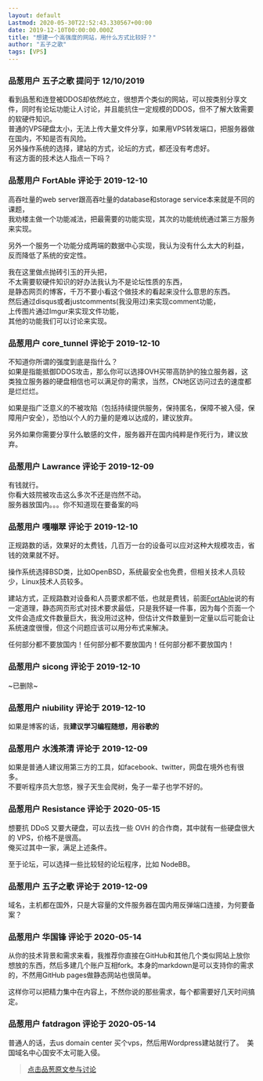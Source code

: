 ```yaml
---
layout: default
Lastmod: 2020-05-30T22:52:43.330567+00:00
date: 2019-12-10T00:00:00.000Z
title: "想建一个高强度的网站，用什么方式比较好？"
author: "五子之歌"
tags: [VPS]
---
```



### 品葱用户 **五子之歌** 提问于 12/10/2019
    
看到品葱和连登被DDOS却依然屹立，很想弄个类似的网站，可以按类别分享文件，同时有论坛功能让人讨论，并且能抗住一定规模的DDOS，但不了解大致需要的软硬件知识。  
普通的VPS硬盘太小，无法上传大量文件分享，如果用VPS转发端口，把服务器做在国内，不知是否有风险。  
另外操作系统的选择，建站的方式，论坛的方式，都还没有考虑好。  
有这方面的技术达人指点一下吗？
    
                

### 品葱用户 **FortAble** 评论于 2019-12-10
        
高吞吐量的web server跟高吞吐量的database和storage service本来就是不同的课题，  
我劝楼主做一个功能减法，把最需要的功能实现，其次的功能统统通过第三方服务来实现。  
  
另外一个服务一个功能分成两端的数据中心实现，我认为没有什么太大的利益，  
反而降低了系统的安定性。  
  
我在这里做点抛砖引玉的开头把，  
不太需要软硬件知识的好办法我认为不是论坛性质的东西，  
是静态网页的博客，千万不要小看这个做技术的看起来没什么意思的东西。  
然后通过disqus或者justcomments(我没用过)来实现comment功能，  
上传图片通过Imgur来实现文件功能，  
其他的功能我们可以讨论来实现。
        
                

### 品葱用户 **core_tunnel** 评论于 2019-12-10
        
不知道你所谓的强度到底是指什么？  
如果是指能抵御DDOS攻击，那么你可以选择OVH买带高防护的独立服务器，这类独立服务器的硬盘相信也可以满足你的需求，当然，CN地区访问过去的速度都是烂烂烂。  
  
如果是指广泛意义的不被攻陷（包括持续提供服务，保持匿名，保障不被入侵，保障用户安全），恐怕以个人的力量的是难以达成的，建议放弃。  
  
另外如果你需要分享什么敏感的文件，服务器开在国内纯粹是作死行为，建议放弃。
        
                

### 品葱用户 **Lawrance** 评论于 2019-12-09
        
有钱就行。  
你看大妓院被攻击这么多次不还是岿然不动。  
服务器放国内。。。你不知道现在要备案的吗
        
                

### 品葱用户 **嘎嘣翠** 评论于 2019-12-10
        
正规路数的话，效果好的太费钱，几百万一台的设备可以应对这种大规模攻击，省钱的效果就不好。  
  
操作系统选择BSD类，比如OpenBSD，系统最安全也免费，但相关技术人员较少，Linux技术人员较多。  
  
建站方式，正规路数对设备和人员要求都不低，也就是费钱，前面[FortAble](https://pincong.rocks/people/FortAble "https://pincong.rocks/people/FortAble")说的有一定道理，静态网页形式对技术要求最低，只是我怀疑一件事，因为每个页面一个文件会造成文件数量巨大，我没用过这种，但估计文件数量到一定量以后可能会让系统速度很慢，但这个问题应该可以用分布式来解决。  
  
任何部分都不要放国内！任何部分都不要放国内！任何部分都不要放国内！
        
                

### 品葱用户 **sicong** 评论于 2019-12-10
        
~已删除~
        
                

### 品葱用户 **niubility** 评论于 2019-12-10
        
如果是博客的话，我**建议学习编程随想，用谷歌的**
        
                

### 品葱用户 **水浅茶清** 评论于 2019-12-09
        
如果是普通人建议用第三方的工具，如facebook、twitter，网盘在境外也有很多。  
不要听程序员大忽悠，猴子天生会爬树，兔子一辈子也学不好的。
        
                

### 品葱用户 **Resistance** 评论于 2020-05-15
        
想要抗 DDoS 又要大硬盘，可以去找一些 OVH 的合作商，其中就有一些硬盘很大的 VPS，价格不是很高。  
俺买过其中一家，满足上述条件。  
  
至于论坛，可以选择一些比较轻的论坛程序，比如 NodeBB。
        
                

### 品葱用户 **五子之歌** 评论于 2019-12-09
        
域名，主机都在国外，只是大容量的文件服务器在国内用反弹端口连接，为何要备案？
        
                

### 品葱用户 **华国锋** 评论于 2020-05-14
        
从你的技术背景和需求来看，我推荐你直接在GitHub和其他几个类似网站上放你想放的东西，然后多建几个账户互相fork。本身的markdown是可以支持你的需求的，不然用GitHub pages做静态网站也很简单。  
  
这样你可以把精力集中在内容上，不然你说的那些需求，每个都需要好几天时间搞定。
        
                

### 品葱用户 **fatdragon** 评论于 2020-05-14
        
普通人的话，去us domain center 买个vps，然后用Wordpress建站就行了。  美国域名中心国安不太可能入侵。
        
                





> [点击品葱原文参与讨论](https://pincong.rocks/question/12865)

